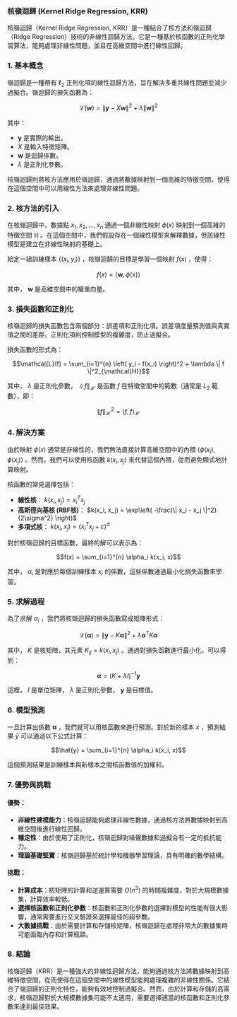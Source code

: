 ### 核嶺迴歸 (Kernel Ridge Regression, KRR)

核嶺迴歸（Kernel Ridge Regression, KRR）是一種結合了核方法和嶺迴歸（Ridge Regression）技術的非線性迴歸方法。它是一種基於核函數的正則化學習算法，能夠處理非線性問題，並且在高維空間中進行線性回歸。

### 1. **基本概念**

嶺迴歸是一種帶有  $`\ell_2`$  正則化項的線性迴歸方法，旨在解決多重共線性問題並減少過擬合。嶺迴歸的損失函數為：


```math
\mathcal{L}(\mathbf{w}) = \| \mathbf{y} - X \mathbf{w} \|^2 + \lambda \| \mathbf{w} \|^2
```


其中：
-  $`\mathbf{y}`$  是實際的輸出。
-  $`X`$  是輸入特徵矩陣。
-  $`\mathbf{w}`$  是迴歸係數。
-  $`\lambda`$  是正則化參數。

核嶺迴歸則將核方法應用於嶺迴歸，通過將數據映射到一個高維的特徵空間，使得在這個空間中可以用線性方法來處理非線性問題。

### 2. **核方法的引入**

在核嶺迴歸中，數據點  $`x_1, x_2, \dots, x_n`$  通過一個非線性映射  $`\phi(x)`$  映射到一個高維的特徵空間  $`\mathbb{H}`$ 。在這個空間中，我們假設存在一個線性模型來解釋數據，但該線性模型是建立在非線性映射的基礎上。

給定一組訓練樣本  $`\{ (x_i, y_i) \}`$ ，核嶺迴歸的目標是學習一個映射  $`f(x)`$ ，使得：


```math
f(x) = \langle \mathbf{w}, \phi(x) \rangle
```


其中， $`\mathbf{w}`$  是高維空間中的權重向量。

### 3. **損失函數和正則化**

核嶺迴歸的損失函數包含兩個部分：誤差項和正則化項。誤差項度量預測值與真實值之間的差距，正則化項則控制模型的複雜度，防止過擬合。

損失函數的形式為：


```math
\mathcal{L}(f) = \sum_{i=1}^{n} \left( y_i - f(x_i) \right)^2 + \lambda \| f \|^2_{\mathcal{H}}
```


其中， $`\lambda`$  是正則化參數， $`\| f \|_{\mathcal{H}}`$  是函數  $`f`$  在特徵空間中的範數（通常是  $`L_2`$  範數），即：


```math
\| f \|_{\mathcal{H}}^2 = \langle f, f \rangle_{\mathcal{H}}
```


### 4. **解決方案**

由於映射  $`\phi(x)`$  通常是非線性的，我們無法直接計算高維空間中的內積  $`\langle \phi(x_i), \phi(x_j) \rangle`$ 。然而，我們可以使用核函數  $`k(x_i, x_j)`$  來代替這個內積，從而避免顯式地計算映射。

核函數的常見選擇包括：
- **線性核**： $`k(x_i, x_j) = x_i^T x_j`$ 
- **高斯徑向基核 (RBF核)**： $`k(x_i, x_j) = \exp\left( -\frac{\| x_i - x_j \|^2}{2\sigma^2} \right)`$ 
- **多項式核**： $`k(x_i, x_j) = (x_i^T x_j + c)^d`$ 

對於核嶺迴歸的目標函數，最終的解可以表示為：


```math
f(x) = \sum_{i=1}^{n} \alpha_i k(x_i, x)
```


其中， $`\alpha_i`$  是對應於每個訓練樣本  $`x_i`$  的係數，這些係數通過最小化損失函數來學習。

### 5. **求解過程**

為了求解  $`\alpha_i`$ ，我們將核嶺迴歸的損失函數寫成矩陣形式：


```math
\mathcal{L}(\boldsymbol{\alpha}) = \| \mathbf{y} - K \boldsymbol{\alpha} \|^2 + \lambda \boldsymbol{\alpha}^T K \boldsymbol{\alpha}
```


其中， $`K`$  是核矩陣，其元素  $`K_{ij} = k(x_i, x_j)`$ 。通過對損失函數進行最小化，可以得到：


```math
\boldsymbol{\alpha} = (K + \lambda I)^{-1} \mathbf{y}
```


這裡， $`I`$  是單位矩陣， $`\lambda`$  是正則化參數， $`\mathbf{y}`$  是目標值。

### 6. **模型預測**

一旦計算出係數  $`\boldsymbol{\alpha}`$ ，我們就可以用核函數來進行預測。對於新的樣本  $`x`$ ，預測結果  $`\hat{y}`$  可以通過以下公式計算：


```math
\hat{y} = \sum_{i=1}^{n} \alpha_i k(x_i, x)
```


這個預測結果是訓練樣本與新樣本之間核函數值的加權和。

### 7. **優勢與挑戰**

#### 優勢：
- **非線性建模能力**：核嶺迴歸能夠處理非線性數據，通過核方法將數據映射到高維空間後進行線性回歸。
- **穩定性**：由於使用了正則化，核嶺迴歸對噪聲數據和過擬合有一定的抵抗能力。
- **理論基礎堅實**：核嶺迴歸基於統計學和機器學習理論，具有明確的數學結構。

#### 挑戰：
- **計算成本**：核矩陣的計算和逆運算需要  $`O(n^3)`$  的時間複雜度，對於大規模數據集，計算效率較低。
- **選擇核函數和正則化參數**：核函數和正則化參數的選擇對模型的性能有很大影響，通常需要進行交叉驗證來選擇最佳的超參數。
- **大數據挑戰**：由於需要計算和存儲核矩陣，核嶺迴歸在處理非常大的數據集時可能面臨內存和計算瓶頸。

### 8. **結論**

核嶺迴歸（KRR）是一種強大的非線性迴歸方法，能夠通過核方法將數據映射到高維特徵空間，從而使得在這個空間中的線性模型能夠處理複雜的非線性關係。它結合了嶺迴歸的正則化特性，能夠有效地控制過擬合。然而，由於計算和存儲的高需求，核嶺迴歸對於大規模數據集可能不太適用，需要選擇適當的核函數和正則化參數來達到最佳效果。